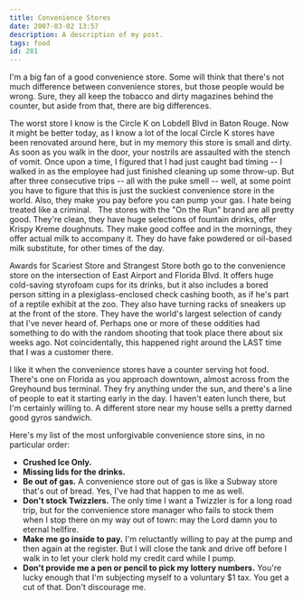 ```yaml
---
title: Convenience Stores
date: 2007-03-02 13:57
description: A description of my post.
tags: food
id: 281
---
```

I'm a big fan of a good convenience store.  Some will think that there's not much difference between convenience stores, but those people would be wrong.  Sure, they all keep the tobacco and dirty magazines behind the counter, but aside from that, there are big differences.

The worst store I know is the Circle K on Lobdell Blvd in Baton Rouge.  Now it might be better today, as I know a lot of the local Circle K stores have been renovated around here, but in my memory this store is small and dirty.  As soon as you walk in the door, your nostrils are assaulted with the stench of vomit.  Once upon a time, I figured that I had just caught bad timing -- I walked in as the employee had just finished cleaning up some throw-up.  But after three consecutive trips -- all with the puke smell -- well, at some point you have to figure that this is just the suckiest convenience store in the world.  Also, they make you pay before you can pump your gas.  I hate being treated like a criminal.
<span class="spanEndPreview">&nbsp;</span>
The stores with the "On the Run" brand are all pretty good.  They're clean, they have huge selections of fountain drinks, offer Krispy Kreme doughnuts.  They make good coffee and in the mornings, they offer actual milk to accompany it.  They do have fake powdered or oil-based milk substitute, for other times of the day.

Awards for Scariest Store and Strangest Store both go to the convenience store on the intersection of East Airport and Florida Blvd.  It offers huge cold-saving styrofoam cups for its drinks, but it also includes a bored person sitting in a plexiglass-enclosed check cashing booth, as if he's part of a reptile exhibit at the zoo.  They also have turning racks of sneakers up at the front of the store.  They have the world's largest selection of candy that I've never heard of.  Perhaps one or more of these oddities had something to do with the random shooting that took place there about six weeks ago.  Not coincidentally, this happened right around the LAST time that I was a customer there.

I like it when the convenience stores have a counter serving hot food.  There's one on Florida as you approach downtown, almost across from the Greyhound bus terminal.  They fry anything under the sun, and there's a line of people to eat it starting early in the day.  I haven't eaten lunch there, but I'm certainly willing to.  A different store near my house sells a pretty darned good gyros sandwich.

Here's my list of the most unforgivable convenience store sins, in no particular order:

<ul><li><b>Crushed Ice Only.</b></li>

<li><b>Missing lids for the drinks.</b></li>

<li><b>Be out of gas.</b>  A convenience store out of gas is like a Subway store that's out of bread.  Yes, I've had that happen to me as well.</li>

<li><b>Don't stock Twizzlers.</b>  The only time I want a Twizzler is for a long road trip, but for the convenience store manager who fails to stock them when I stop there on my way out of town:  may the Lord damn you to eternal hellfire.</li>

<li><b>Make me go inside to pay.</b>  I'm reluctantly willing to pay at the pump and then again at the register.  But I will close the tank and drive off before I walk in to let your clerk hold my credit card while I pump.</li>

<li><b>Don't provide me a pen or pencil to pick my lottery numbers.</b>  You're lucky enough that I'm subjecting myself to a voluntary $1 tax.  You get a cut of that.  Don't discourage me.</li></ul>
